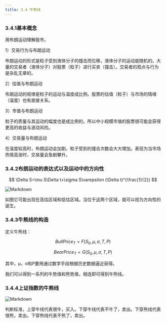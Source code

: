 ```yaml
---
title: 3.4 牛熊线
---
```


### 3.4.1基本概念

用布朗运动理解股市。

1）交易行为与布朗运动

布朗运动的形式是粒子受到液体分子的撞击而位移，液体分子的运动是随机的。大量的交易者（液体分子）对股票（粒子）进行买卖（撞击）。交易者的观点与行为是杂乱无章的。

2）估值与布朗运动

布朗运动的规律是粒子的运动与温度成比例。股票的估值（粒子）与市场的情绪（温度）也有直接关系。

3）市值与布朗运动

粒子的质量与其运动的幅度也是成比例的。所以中小规模市值的股票很可能会获得更高的收益与波动风险。

4）交易量与布朗运动

在温度较高时，布朗运动会加剧，粒子受到的撞击次数会大大增加。表现为当市场热情高涨时，交易量会急剧攀升。

### 3.4.2布朗运动的表达式以及运动中的方向性

$$
\Delta S=\mu S\Delta t+\sigma S\varepsilon (\Delta t)^{\frac{1}{2}}
$$

![Markdown](http://i1.fuimg.com/737037/30236d2b98e517c5.png)

如图它可能出现在高估区域和低估区域。当位于这两个区域，就可以视为方向性的诞生。

### 3.4.3牛熊线的构造

定义牛熊线：

$$
BullPrice_{T}=F(S_{0},\mu ,\sigma ,T,P)
$$

$$
BearPrice_{T}=G(S_{0},\mu ,\sigma ,T,P)
$$

其中，μ，σ和P要用通过数学手段根据历史数据逼近获得。

我们可以得到一系列的牛势值和熊势值，相连即可得到牛熊线。

### 3.4.4上证指数的牛熊线

![Markdown](http://i1.fuimg.com/737037/d5393ec128750881.png)

判断标准，上穿牛线代表很牛，买入。下穿牛线代表不牛了，卖出。下穿熊线代表很熊，卖出。下穿熊线代表不熊了，卖出。